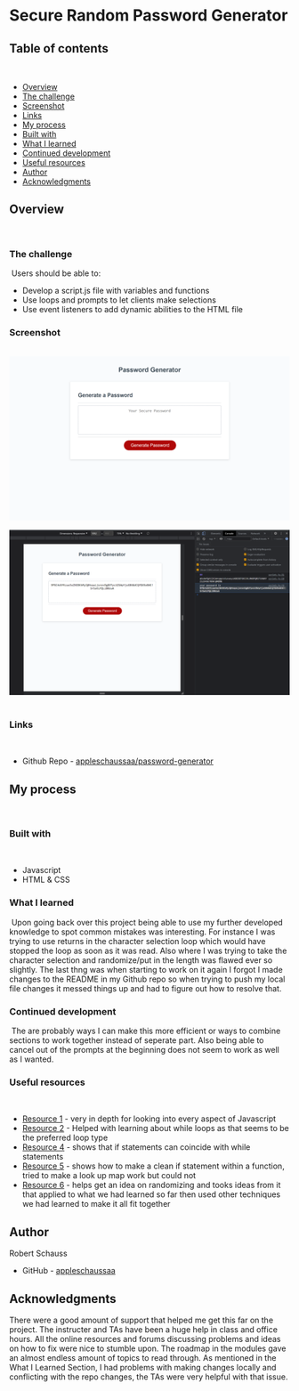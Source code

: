 # Secure Random Password Generator
## Table of contents
​
- [Overview](#overview)
 - [The challenge](#the-challenge)
 - [Screenshot](#screenshot)
 - [Links](#links)
- [My process](#my-process)
 - [Built with](#built-with)
 - [What I learned](#what-i-learned)
 - [Continued development](#continued-development)
 - [Useful resources](#useful-resources)
- [Author](#author)
- [Acknowledgments](#acknowledgments)
​
## Overview
​
### The challenge
​
Users should be able to:
​
- Develop a script.js file with variables and functions
- Use loops and prompts to let clients make selections
- Use event listeners to add dynamic abilities to the HTML file
​
### Screenshot
​
![Alt text](assets/images/password-generator-homescreen.png)

![Alt text](assets/images/password-generator-example.png)
​
### Links
​
- Github Repo - [appleschaussaa/password-generator](https://appleschaussaa.github.io/password-generator)
​
## My process
​
### Built with
​
- Javascript
- HTML & CSS
​
### What I learned
​
Upon going back over this project being able to use my further developed knowledge to spot common mistakes was interesting. For instance I was trying to use returns in the character selection loop which would have stopped the loop as soon as it was read. Also where I was trying to take the character selection and randomize/put in the length was flawed ever so slightly. The last thng was when starting to work on it again I forgot I made changes to the README in my Github repo so when trying to push my local file changes it messed things up and had to figure out how to resolve that.
​
### Continued development
​
The are probably ways I can make this more efficient or ways to combine sections to work together instead of seperate part. Also being able to cancel out of the prompts at the beginning does not seem to work as well as I wanted.

### Useful resources
​
- [Resource 1](https://developer.mozilla.org/en-US/docs/Web/JavaScript) - very in depth for looking into every aspect of Javascript
- [Resource 2](https://developer.mozilla.org/en-US/docs/Web/JavaScript/Reference/Statements/while) - Helped with learning about while loops as that seems to be the preferred loop type
- [Resource 4](https://www.w3schools.com/jsref/jsref_while.asp) - shows that if statements can coincide with while statements
- [Resource 5](https://betterprogramming.pub/stop-putting-so-many-if-statements-in-your-javascript-3b65aaa4b86b) - shows how to make a clean if statement within a function, tried to make a look up map work but could not
- [Resource 6](https://www.geeksforgeeks.org/random-string-generator-using-javascript/) - helps get an idea on randomizing and tooks ideas from it that applied to what we had learned so far then used other techniques we had learned to make it all fit together
​
## Author

Robert Schauss
- GitHub - [appleschaussaa](https://github.com/appleschaussaa/)
​
## Acknowledgments

There were a good amount of support that helped me get this far on the project. The instructer and TAs have been a huge help in class and office hours. All the online resources and forums discussing problems and ideas on how to fix were nice to stumble upon. The roadmap in the modules gave an almost endless amount of topics to read through. As mentioned in the What I Learned Section, I had problems with making changes locally and conflicting with the repo changes, the TAs were very helpful with that issue.